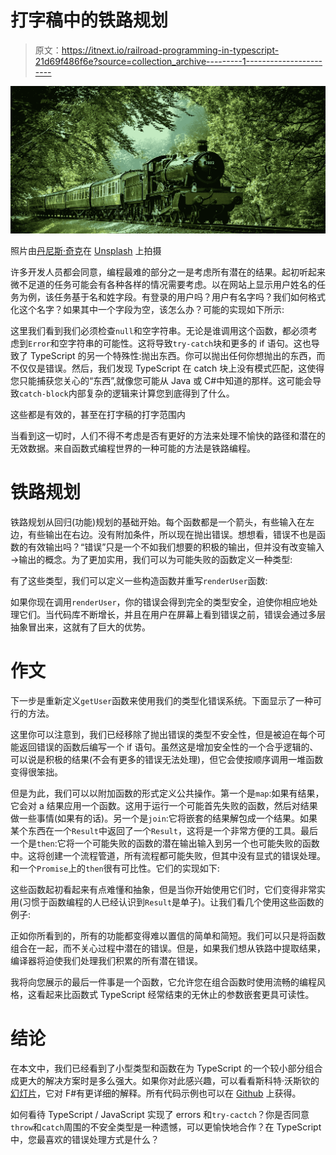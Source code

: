 # 打字稿中的铁路规划

> 原文：<https://itnext.io/railroad-programming-in-typescript-21d69f486f6e?source=collection_archive---------1----------------------->

![](img/707b53737b08950f385b01e97b7eb0fb.png)

照片由[丹尼斯·奇克](https://unsplash.com/@drc1948?utm_source=unsplash&utm_medium=referral&utm_content=creditCopyText)在 [Unsplash](https://unsplash.com/?utm_source=unsplash&utm_medium=referral&utm_content=creditCopyText) 上拍摄

许多开发人员都会同意，编程最难的部分之一是考虑所有潜在的结果。起初听起来微不足道的任务可能会有各种各样的情况需要考虑。以在网站上显示用户姓名的任务为例，该任务基于名和姓字段。有登录的用户吗？用户有名字吗？我们如何格式化这个名字？如果其中一个字段为空，该怎么办？可能的实现如下所示:

这里我们看到我们必须检查`null`和空字符串。无论是谁调用这个函数，都必须考虑到`Error`和空字符串的可能性。这将导致`try-catch`块和更多的 if 语句。这也导致了 TypeScript 的另一个特殊性:抛出东西。你可以抛出任何你想抛出的东西，而不仅仅是错误。然后，我们发现 TypeScript 在 catch 块上没有模式匹配，这使得您只能捕获您关心的“东西”,就像您可能从 Java 或 C#中知道的那样。这可能会导致`catch-block`内部复杂的逻辑来计算您到底得到了什么。

这些都是有效的，甚至在打字稿的打字范围内

当看到这一切时，人们不得不考虑是否有更好的方法来处理不愉快的路径和潜在的无效数据。来自函数式编程世界的一种可能的方法是铁路编程。

# 铁路规划

铁路规划从回归(功能)规划的基础开始。每个函数都是一个箭头，有些输入在左边，有些输出在右边。没有附加条件，所以现在抛出错误。想想看，错误不也是函数的有效输出吗？“错误”只是一个不如我们想要的积极的输出，但并没有改变输入→输出的概念。为了更加实用，我们可以为可能失败的函数定义一种类型:

有了这些类型，我们可以定义一些构造函数并重写`renderUser`函数:

如果你现在调用`renderUser`，你的错误会得到完全的类型安全，迫使你相应地处理它们。当代码库不断增长，并且在用户在屏幕上看到错误之前，错误会通过多层抽象冒出来，这就有了巨大的优势。

# 作文

下一步是重新定义`getUser`函数来使用我们的类型化错误系统。下面显示了一种可行的方法。

这里你可以注意到，我们已经移除了抛出错误的类型不安全性，但是被迫在每个可能返回错误的函数后编写一个 if 语句。虽然这是增加安全性的一个合乎逻辑的、可以说是积极的结果(不会有更多的错误无法处理)，但它会使按顺序调用一堆函数变得很笨拙。

但是为此，我们可以以附加函数的形式定义公共操作。第一个是`map`:如果有结果，它会对 a 结果应用一个函数。这用于运行一个可能首先失败的函数，然后对结果做一些事情(如果有的话)。另一个是`join`:它将嵌套的结果解包成一个结果。如果某个东西在一个`Result`中返回了一个`Result`，这将是一个非常方便的工具。最后一个是`then`:它将一个可能失败的函数的潜在输出输入到另一个也可能失败的函数中。这将创建一个流程管道，所有流程都可能失败，但其中没有显式的错误处理。和一个`Promise`上的`then`很有可比性。它们的实现如下:

这些函数起初看起来有点难懂和抽象，但是当你开始使用它们时，它们变得非常实用(习惯于函数编程的人已经认识到`Result`是单子)。让我们看几个使用这些函数的例子:

正如你所看到的，所有的功能都变得难以置信的简单和简短。我们可以只是将函数组合在一起，而不关心过程中潜在的错误。但是，如果我们想从铁路中提取结果，编译器将迫使我们处理我们积累的所有潜在错误。

我将向您展示的最后一件事是一个函数，它允许您在组合函数时使用流畅的编程风格，这看起来比函数式 TypeScript 经常结束的无休止的参数嵌套更具可读性。

# 结论

在本文中，我们已经看到了小型类型和函数在为 TypeScript 的一个较小部分组合成更大的解决方案时是多么强大。如果你对此感兴趣，可以看看斯科特·沃斯钦的[幻灯片](https://www.slideshare.net/ScottWlaschin/railway-oriented-programming?ref=https://fsharpforfunandprofit.com/rop/)，它对 F#有更详细的解释。所有代码示例也可以在 [Github](https://github.com/WimJongeneel/ts-railroad-programming) 上获得。

如何看待 TypeScript / JavaScript 实现了 errors 和`try-cactch`？你是否同意`throw`和`catch`周围的不安全类型是一种遗憾，可以更愉快地合作？在 TypeScript 中，您最喜欢的错误处理方式是什么？